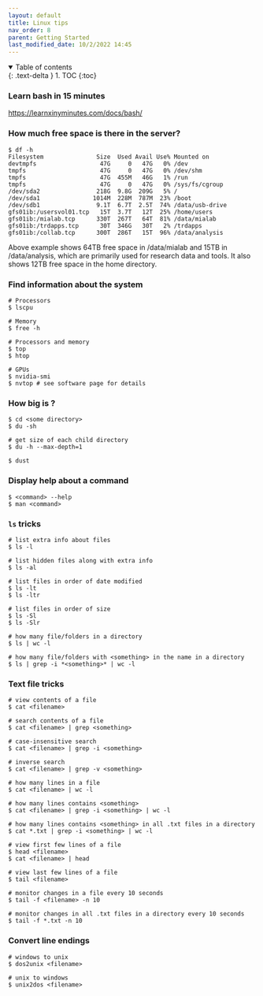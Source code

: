 ```yaml
---
layout: default
title: Linux tips
nav_order: 8
parent: Getting Started
last_modified_date: 10/2/2022 14:45
---
```

<details open markdown="block">
  <summary>
    Table of contents
  </summary>
  {: .text-delta }
1. TOC
{:toc}
</details>

### Learn bash in 15 minutes

<https://learnxinyminutes.com/docs/bash/>

### How much free space is there in the server?

```
$ df -h
Filesystem               Size  Used Avail Use% Mounted on
devtmpfs                  47G     0   47G   0% /dev
tmpfs                     47G     0   47G   0% /dev/shm
tmpfs                     47G  455M   46G   1% /run
tmpfs                     47G     0   47G   0% /sys/fs/cgroup
/dev/sda2                218G  9.8G  209G   5% /
/dev/sda1               1014M  228M  787M  23% /boot
/dev/sdb1                9.1T  6.7T  2.5T  74% /data/usb-drive
gfs01ib:/usersvol01.tcp   15T  3.7T   12T  25% /home/users
gfs01ib:/mialab.tcp      330T  267T   64T  81% /data/mialab
gfs01ib:/trdapps.tcp      30T  346G   30T   2% /trdapps
gfs01ib:/collab.tcp      300T  286T   15T  96% /data/analysis
```

Above example shows 64TB free space in /data/mialab and 15TB in
/data/analysis, which are primarily used for research data and tools. It
also shows 12TB free space in the home directory.

### Find information about the system

```
# Processors 
$ lscpu

# Memory
$ free -h

# Processors and memory
$ top
$ htop

# GPUs
$ nvidia-smi
$ nvtop # see software page for details
```

### How big is <some directory>?

```
$ cd <some directory>
$ du -sh

# get size of each child directory
$ du -h --max-depth=1

$ dust 
```

### Display help about a command

```
$ <command> --help
$ man <command>
```

### `ls` tricks

```
# list extra info about files
$ ls -l

# list hidden files along with extra info
$ ls -al

# list files in order of date modified
$ ls -lt
$ ls -ltr

# list files in order of size
$ ls -Sl
$ ls -Slr

# how many file/folders in a directory
$ ls | wc -l

# how many file/folders with <something> in the name in a directory
$ ls | grep -i *<something>* | wc -l
```

### Text file tricks

```
# view contents of a file
$ cat <filename>

# search contents of a file
$ cat <filename> | grep <something>

# case-insensitive search
$ cat <filename> | grep -i <something>

# inverse search
$ cat <filename> | grep -v <something>

# how many lines in a file
$ cat <filename> | wc -l

# how many lines contains <something>
$ cat <filename> | grep -i <something> | wc -l

# how many lines contains <something> in all .txt files in a directory
$ cat *.txt | grep -i <something> | wc -l

# view first few lines of a file
$ head <filename>
$ cat <filename> | head

# view last few lines of a file
$ tail <filename>

# monitor changes in a file every 10 seconds
$ tail -f <filename> -n 10

# monitor changes in all .txt files in a directory every 10 seconds
$ tail -f *.txt -n 10
```

### Convert line endings

```
# windows to unix 
$ dos2unix <filename>

# unix to windows
$ unix2dos <filename>
```
